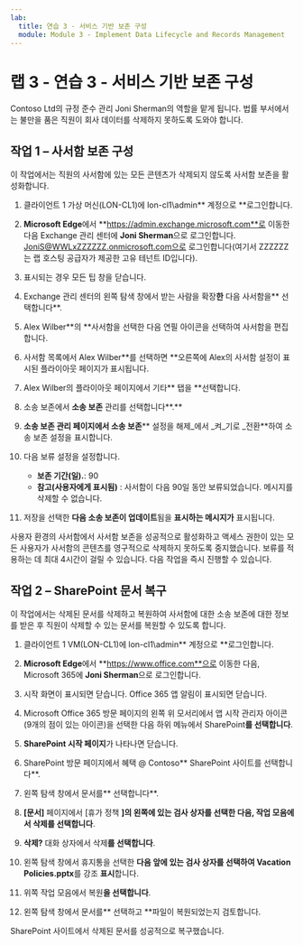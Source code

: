 ```yaml
---
lab:
  title: 연습 3 - 서비스 기반 보존 구성
  module: Module 3 - Implement Data Lifecycle and Records Management
---
```


# 랩 3 - 연습 3 - 서비스 기반 보존 구성

Contoso Ltd의 규정 준수 관리 Joni Sherman의 역할을 맡게 됩니다. 법률 부서에서는 불만을 품은 직원이 회사 데이터를 삭제하지 못하도록 도와야 합니다.

## 작업 1 – 사서함 보존 구성

이 작업에서는 직원의 사서함에 있는 모든 콘텐츠가 삭제되지 않도록 사서함 보존을 활성화합니다.

1. 클라이언트 1 가상 머신(LON-CL1)에 lon-cl1\admin** 계정으로 **로그인합니다.

1. **Microsoft Edge**에서 **https://admin.exchange.microsoft.com**로 이동한 다음 Exchange 관리 센터에 **Joni Sherman**으로 로그인합니다. JoniS@WWLxZZZZZZ.onmicrosoft.com으로 로그인합니다(여기서 ZZZZZZ는 랩 호스팅 공급자가 제공한 고유 테넌트 ID입니다).

1. 표시되는 경우 모든 팁 창을 닫습니다.

1. Exchange 관리 센터의 왼쪽 탐색 창에서 받는 사람을 확장**한** 다음 사서함을** 선택합니다**.

1. Alex Wilber**의 **사서함을 선택한 다음 연필 아이콘을 선택하여 사서함을 편집합니다.

1. 사서함 목록에서 Alex Wilber**를 선택하면 **오른쪽에 Alex의 사서함 설정이 표시된 플라이아웃 페이지가 표시됩니다.

1. Alex Wilber의 플라이아웃 페이지에서 기타** 탭을 **선택합니다.

1. 소송 보존에서 **소송 보존** 관리를 선택합니다**.**

1. **소송 보존 관리 페이지에서 소송 보존**** 설정을 해제_에서 _켜_기로 _전환**하여 소송 보존 설정을 표시합니다.

1. 다음 보류 설정을 설정합니다.

    - **보존 기간(일).**: 90
    - **참고(사용자에게 표시됨)** : 사서함이 다음 90일 동안 보류되었습니다. 메시지를 삭제할 수 없습니다.

1. 저장을 선택한 **다음 소송 보존이 업데이트**됨을 **표시하는 메시지가** 표시됩니다.

사용자 환경의 사서함에서 사서함 보존을 성공적으로 활성화하고 액세스 권한이 있는 모든 사용자가 사서함의 콘텐츠를 영구적으로 삭제하지 못하도록 중지했습니다. 보류를 적용하는 데 최대 4시간이 걸릴 수 있습니다.  다음 작업을 즉시 진행할 수 있습니다.

## 작업 2 – SharePoint 문서 복구

이 작업에서는 삭제된 문서를 삭제하고 복원하여 사서함에 대한 소송 보존에 대한 정보를 받은 후 직원이 삭제할 수 있는 문서를 복원할 수 있도록 합니다.

1. 클라이언트 1 VM(LON-CL1)에 lon-cl1\admin** 계정으로 **로그인합니다.

1. **Microsoft Edge**에서 **https://www.office.com**으로 이동한 다음, Microsoft 365에 **Joni Sherman**으로 로그인합니다.

1. 시작 화면이 표시되면 닫습니다. Office 365 앱 알림이 표시되면 닫습니다.

1. Microsoft Office 365 방문 페이지의 왼쪽 위 모서리에서 앱 시작 관리자 아이콘(9개의 점이 있는 아이콘)을 선택한 다음 하위 메뉴에서 SharePoint**를 선택합니다**.

1. **SharePoint 시작 페이지**가 나타나면 닫습니다.

1. SharePoint 방문 페이지에서 혜택 @ Contoso** SharePoint 사이트를 선택합니다**.

1. 왼쪽 탐색 창에서 문서를** 선택합니다**.

1. **[문서]** 페이지에서 [휴가 정책 **]의 **왼쪽에 있는 검사 상자를 선택한 다음, 작업 모음에서 삭제**를 선택합니다**.

1. **삭제?** 대화 상자에서 삭제**를 선택합니다**.

1. 왼쪽 탐색 창에서 휴지통을 선택한 **다음 앞에 있는 검사 상자를 선택하여 Vacation Policies.pptx**를 강조 **표시**합니다.

1. 위쪽 작업 모음에서 복원**을 선택합니다**.

1. 왼쪽 탐색 창에서 문서를** 선택하고 **파일이 복원되었는지 검토합니다.

SharePoint 사이트에서 삭제된 문서를 성공적으로 복구했습니다.

